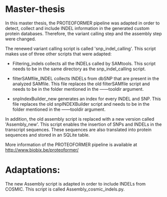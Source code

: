 # Master-thesis

In this master thesis, the PROTEOFORMER pipeline was adapted in order to detect, collect  and include INDEL information in the generated custom protein databases. Therefore, the variant calling step and the assembly step were changed. 


The renewed variant calling script is called 'snp_indel_calling'. This script makes use of three other scripts that were adapted: 

- Filtering_indels collects all the INDELs called by SAMtools. This script needs to be in the same directory as the snp_indel_calling script. 

- filterSAMfile_INDEL collects INDELs from dbSNP that are present in the analyzed SAMfile. This file replaces the old filterSAMfile script and needs to be in the folder mentioned in the ——tooldir argument.

- snpIndexBuilder_new generates an index for every INDEL and SNP. This file replaces the old snpINDEXBuilder script and needs to be in the folder mentioned in the ——tooldir argument.

In addition, the old assembly script is replaced with a new version called 'Assembly_new'. This script enables the insertion of SNPs and INDELs in the  transcript sequences. These sequences are also translated into protein sequences and stored in an SQLite table.


More information of the PROTEOFORMER pipeline is available at http://www.biobix.be/proteoformer/


# Adaptations:
The new Assembly script is adapted in order to include INDELs from COSMIC. This script is called Assembly_cosmic_indels.py.
